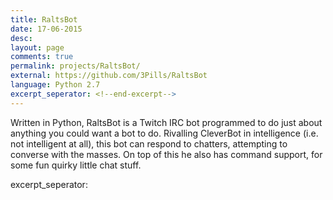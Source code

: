```yaml
---
title: RaltsBot
date: 17-06-2015
desc:
layout: page
comments: true
permalink: projects/RaltsBot/
external: https://github.com/3Pills/RaltsBot
language: Python 2.7
excerpt_seperator: <!--end-excerpt-->
---
```


<p>Written in Python, RaltsBot is a Twitch IRC bot programmed to do just about anything you could want a bot to do. Rivalling CleverBot in intelligence (i.e. not intelligent at all), this bot can respond to chatters, attempting to converse with the masses. On top of this he also has command support, for some fun quirky little chat stuff.</p>
excerpt_seperator: